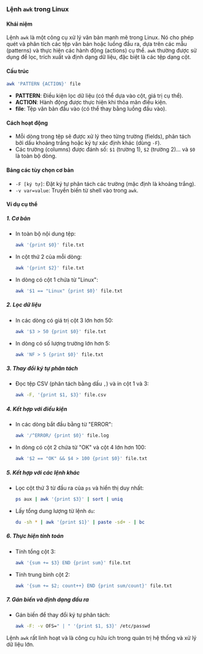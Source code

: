### Lệnh `awk` trong Linux  

#### **Khái niệm**  
Lệnh `awk` là một công cụ xử lý văn bản mạnh mẽ trong Linux. Nó cho phép quét và phân tích các tệp văn bản hoặc luồng đầu ra, dựa trên các mẫu (patterns) và thực hiện các hành động (actions) cụ thể. `awk` thường được sử dụng để lọc, trích xuất và định dạng dữ liệu, đặc biệt là các tệp dạng cột.  

#### **Cấu trúc**  
```bash
awk 'PATTERN {ACTION}' file
```  
- **PATTERN**: Điều kiện lọc dữ liệu (có thể dựa vào cột, giá trị cụ thể).  
- **ACTION**: Hành động được thực hiện khi thỏa mãn điều kiện.  
- **file**: Tệp văn bản đầu vào (có thể thay bằng luồng đầu vào).  

#### **Cách hoạt động**  
- Mỗi dòng trong tệp sẽ được xử lý theo từng trường (fields), phân tách bởi dấu khoảng trắng hoặc ký tự xác định khác (dùng `-F`).  
- Các trường (columns) được đánh số: `$1` (trường 1), `$2` (trường 2)... và `$0` là toàn bộ dòng.  

#### **Bảng các tùy chọn cơ bản**  
- `-F [ký tự]`: Đặt ký tự phân tách các trường (mặc định là khoảng trắng).  
- `-v var=value`: Truyền biến từ shell vào trong `awk`.  

#### **Ví dụ cụ thể**

##### **1. Cơ bản**
- In toàn bộ nội dung tệp:  
  ```bash
  awk '{print $0}' file.txt
  ```
- In cột thứ 2 của mỗi dòng:  
  ```bash
  awk '{print $2}' file.txt
  ```
- In dòng có cột 1 chứa từ "Linux":  
  ```bash
  awk '$1 == "Linux" {print $0}' file.txt
  ```

##### **2. Lọc dữ liệu**
- In các dòng có giá trị cột 3 lớn hơn 50:  
  ```bash
  awk '$3 > 50 {print $0}' file.txt
  ```
- In dòng có số lượng trường lớn hơn 5:  
  ```bash
  awk 'NF > 5 {print $0}' file.txt
  ```

##### **3. Thay đổi ký tự phân tách**
- Đọc tệp CSV (phân tách bằng dấu `,`) và in cột 1 và 3:  
  ```bash
  awk -F, '{print $1, $3}' file.csv
  ```

##### **4. Kết hợp với điều kiện**
- In các dòng bắt đầu bằng từ "ERROR":  
  ```bash
  awk '/^ERROR/ {print $0}' file.log
  ```
- In dòng có cột 2 chứa từ "OK" và cột 4 lớn hơn 100:  
  ```bash
  awk '$2 == "OK" && $4 > 100 {print $0}' file.txt
  ```

##### **5. Kết hợp với các lệnh khác**
- Lọc cột thứ 3 từ đầu ra của `ps` và hiển thị duy nhất:  
  ```bash
  ps aux | awk '{print $3}' | sort | uniq
  ```
- Lấy tổng dung lượng từ lệnh `du`:  
  ```bash
  du -sh * | awk '{print $1}' | paste -sd+ - | bc
  ```

##### **6. Thực hiện tính toán**
- Tính tổng cột 3:  
  ```bash
  awk '{sum += $3} END {print sum}' file.txt
  ```
- Tính trung bình cột 2:  
  ```bash
  awk '{sum += $2; count++} END {print sum/count}' file.txt
  ```

##### **7. Gán biến và định dạng đầu ra**
- Gán biến để thay đổi ký tự phân tách:  
  ```bash
  awk -F: -v OFS=" | " '{print $1, $3}' /etc/passwd
  ```

Lệnh `awk` rất linh hoạt và là công cụ hữu ích trong quản trị hệ thống và xử lý dữ liệu lớn.
